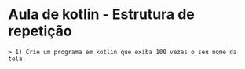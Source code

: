 # Aula de kotlin - Estrutura de repetição
 
    > 1) Crie um programa em kotlin que exiba 100 vezes o seu nome da tela.